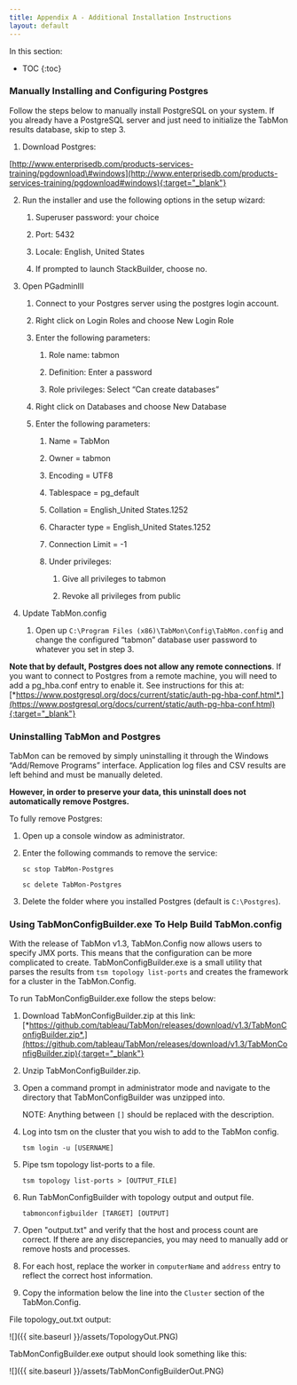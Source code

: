 ```yaml
---
title: Appendix A - Additional Installation Instructions
layout: default
---
```


In this section:

* TOC
{:toc}



### Manually Installing and Configuring Postgres

Follow the steps below to manually install PostgreSQL on your system. If you already have a PostgreSQL server and just need to initialize the TabMon results database, skip to step 3.

1.  Download Postgres:

   [http://www.enterprisedb.com/products-services-training/pgdownload\#windows](http://www.enterprisedb.com/products-services-training/pgdownload#windows){:target="_blank"}

2.  Run the installer and use the following options in the setup wizard:

    1.  Superuser password: your choice

    2.  Port: 5432

    3.  Locale: English, United States

    4.  If prompted to launch StackBuilder, choose no.

3.  Open PGadminIII

    1.  Connect to your Postgres server using the postgres login account.

    2.  Right click on Login Roles and choose New Login Role

    3.  Enter the following parameters:

        1.  Role name: tabmon

        2.  Definition: Enter a password

        3.  Role privileges: Select “Can create databases”

    4.  Right click on Databases and choose New Database

    5.  Enter the following parameters:

        1.  Name = TabMon

        2.  Owner = tabmon

        3.  Encoding = UTF8 
        
        4.  Tablespace = pg\_default

        5.  Collation = English\_United States.1252

        6.  Character type = English\_United States.1252

        7.  Connection Limit = -1

        8.  Under privileges:

            1.  Give all privileges to tabmon

            2.  Revoke all privileges from public

4.  Update TabMon.config

    1.  Open up `C:\Program Files (x86)\TabMon\Config\TabMon.config` and change the configured “tabmon” database user password to whatever you set in step 3.

**Note that by default, Postgres does not allow any remote connections**. If you want to connect to Postgres from a remote machine, you will need to add a pg\_hba.conf entry to enable it. See instructions for this at: [*https://www.postgresql.org/docs/current/static/auth-pg-hba-conf.html*.](https://www.postgresql.org/docs/current/static/auth-pg-hba-conf.html){:target="_blank"}


### Uninstalling TabMon and Postgres

TabMon can be removed by simply uninstalling it through the Windows “Add/Remove Programs” interface. Application log files and CSV results are left behind and must be manually deleted.

**However, in order to preserve your data, this uninstall does not automatically remove Postgres.**

To fully remove Postgres:

1.  Open up a console window as administrator.

2.  Enter the following commands to remove the service:

    `sc stop TabMon-Postgres`

    `sc delete TabMon-Postgres`

3.  Delete the folder where you installed Postgres (default is `C:\Postgres`).


### Using TabMonConfigBuilder.exe To Help Build TabMon.config

With the release of TabMon v1.3, TabMon.Config now allows users to specify JMX ports. This means that the configuration can be more complicated to create. TabMonConfigBuilder.exe is a small utility that parses the results from `tsm topology list-ports` and creates the framework for a cluster in the TabMon.Config.

To run TabMonConfigBuilder.exe follow the steps below:

1.  Download TabMonConfigBuilder.zip at this link:
      [*https://github.com/tableau/TabMon/releases/download/v1.3/TabMonConfigBuilder.zip*.](https://github.com/tableau/TabMon/releases/download/v1.3/TabMonConfigBuilder.zip){:target="_blank"}
      
2.  Unzip TabMonConfigBuilder.zip.

3.  Open a command prompt in administrator mode and navigate to the directory that TabMonConfigBuilder was unzipped into.

    NOTE: Anything between `[]` should be replaced with the description.

4.  Log into tsm on the cluster that you wish to add to the TabMon config.

      `tsm login -u [USERNAME]`
      
5.  Pipe tsm topology list-ports to a file. 

      `tsm topology list-ports > [OUTPUT_FILE]`   
      
6. Run TabMonConfigBuilder with topology output and output file.

      `tabmonconfigbuilder [TARGET] [OUTPUT]`
      
7.  Open "output.txt" and verify that the host and process count are correct. If there are any discrepancies, you may need to manually add or remove hosts and processes.

8.  For each host, replace the worker in `computerName` and `address` entry to reflect the correct host information.

9.  Copy the information below the line into the `Cluster` section of the TabMon.Config.



File topology_out.txt output:

![]({{ site.baseurl }}/assets/TopologyOut.PNG)



TabMonConfigBuilder.exe output should look something like this:

![]({{ site.baseurl }}/assets/TabMonConfigBuilderOut.PNG)


